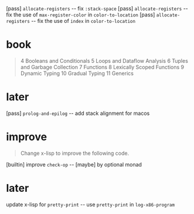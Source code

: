 [pass] `allocate-registers` -- fix `:stack-space`
[pass] `allocate-registers` -- fix the use of `max-register-color` in `color-to-location`
[pass] `allocate-registers` -- fix the use of `index` in `color-to-location`

# book

> 4 Booleans and Conditionals
> 5 Loops and Dataflow Analysis
> 6 Tuples and Garbage Collection
> 7 Functions
> 8 Lexically Scoped Functions
> 9 Dynamic Typing
> 10 Gradual Typing
> 11 Generics

# later

[pass] `prolog-and-epilog` -- add stack alignment for macos

# improve

> Change x-lisp to improve the following code.

[builtin] improve `check-op` -- [maybe] by optional monad

# later

update x-lisp for `pretty-print` -- use `pretty-print` in `log-x86-program`
